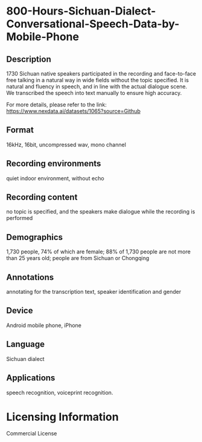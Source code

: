 # 800-Hours-Sichuan-Dialect-Conversational-Speech-Data-by-Mobile-Phone


## Description
1730 Sichuan native speakers participated in the recording and face-to-face free talking in a natural way in wide fields without the topic specified. It is natural and fluency in speech, and in line with the actual dialogue scene. We transcribed the speech into text manually to ensure high accuracy.

For more details, please refer to the link: https://www.nexdata.ai/datasets/1065?source=Github

## Format
16kHz, 16bit, uncompressed wav, mono channel

## Recording environments
quiet indoor environment, without echo

## Recording content
no topic is specified, and the speakers make dialogue while the recording is performed

## Demographics
1,730 people, 74% of which are female; 88% of 1,730 people are not more than 25 years old; people are from Sichuan or Chongqing

## Annotations
annotating for the transcription text, speaker identification and gender

## Device
Android mobile phone, iPhone

## Language
Sichuan dialect

## Applications
speech recognition,  voiceprint recognition.

# Licensing Information
Commercial License
